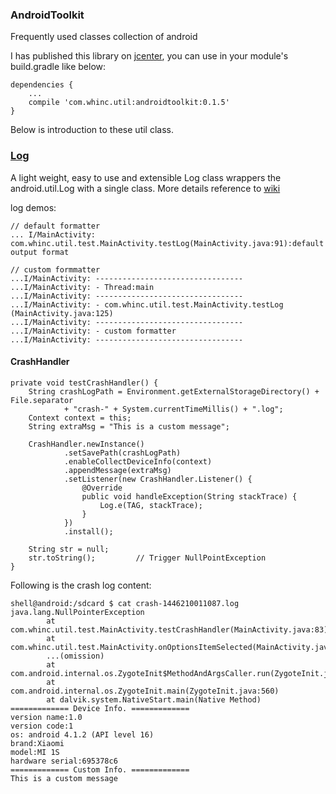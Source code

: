 
### AndroidToolkit

Frequently used classes collection of android

I has published this library on [jcenter][1], you can use in your module's build.gradle like below:

```
dependencies {
    ...
    compile 'com.whinc.util:androidtoolkit:0.1.5'
}
```

Below is introduction to these util class.

### [Log][log_wiki]

A light weight, easy to use and extensible Log class wrappers the android.util.Log with a single class. More details reference to [wiki][log_wiki]

log demos:

```
// default formatter
... I/MainActivity: com.whinc.util.test.MainActivity.testLog(MainActivity.java:91):default output format

// custom formmatter
...I/MainActivity: ---------------------------------
...I/MainActivity: - Thread:main
...I/MainActivity: ---------------------------------
...I/MainActivity: - com.whinc.util.test.MainActivity.testLog (MainActivity.java:125)
...I/MainActivity: ---------------------------------
...I/MainActivity: - custom formatter 
...I/MainActivity: ---------------------------------
```

#### CrashHandler

```
private void testCrashHandler() {
    String crashLogPath = Environment.getExternalStorageDirectory() + File.separator
            + "crash-" + System.currentTimeMillis() + ".log";
    Context context = this;
    String extraMsg = "This is a custom message";

    CrashHandler.newInstance()
            .setSavePath(crashLogPath)
            .enableCollectDeviceInfo(context)
            .appendMessage(extraMsg)
            .setListener(new CrashHandler.Listener() {
                @Override
                public void handleException(String stackTrace) {
                    Log.e(TAG, stackTrace);
                }
            })
            .install();

    String str = null;
    str.toString();         // Trigger NullPointException
}
```

Following is the crash log content:

```
shell@android:/sdcard $ cat crash-1446210011087.log
java.lang.NullPointerException
        at com.whinc.util.test.MainActivity.testCrashHandler(MainActivity.java:83)
        at com.whinc.util.test.MainActivity.onOptionsItemSelected(MainActivity.java:52)
        ...(omission)
        at com.android.internal.os.ZygoteInit$MethodAndArgsCaller.run(ZygoteInit.java:793)
        at com.android.internal.os.ZygoteInit.main(ZygoteInit.java:560)
        at dalvik.system.NativeStart.main(Native Method)
============= Device Info. =============
version name:1.0
version code:1
os: android 4.1.2 (API level 16)
brand:Xiaomi
model:MI 1S
hardware serial:695378c6
============= Custom Info. =============
This is a custom message
```

[1]:https://bintray.com/whinc/maven/androidtoolkit/view
[log_wiki]:https://github.com/whinc/AndroidToolkit/wiki/Log
